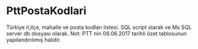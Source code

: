 # PttPostaKodlari
Türkiye il,ilçe, mahalle ve posta kodları listesi. 
SQL script olarak ve Ms SQL server db dosyası olarak. 
Not: PTT nin 08.06.2017 tarihli özet tablosunun yapılandırılımış halidir.
